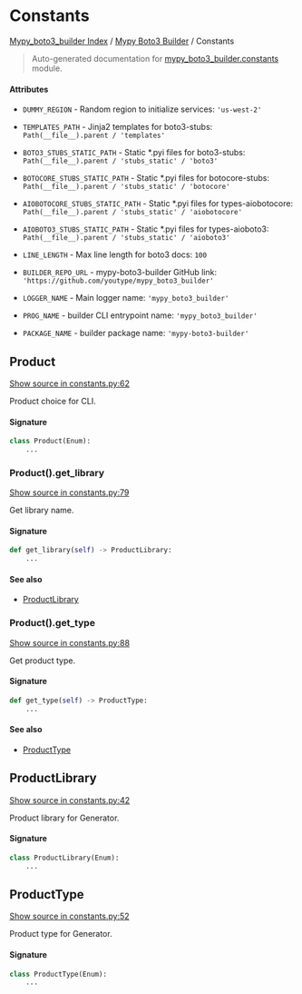 # Constants

[Mypy_boto3_builder Index](../README.md#mypy_boto3_builder-index) /
[Mypy Boto3 Builder](./index.md#mypy-boto3-builder) /
Constants

> Auto-generated documentation for [mypy_boto3_builder.constants](https://github.com/youtype/mypy_boto3_builder/blob/main/mypy_boto3_builder/constants.py) module.

#### Attributes

- `DUMMY_REGION` - Random region to initialize services: `'us-west-2'`

- `TEMPLATES_PATH` - Jinja2 templates for boto3-stubs: `Path(__file__).parent / 'templates'`

- `BOTO3_STUBS_STATIC_PATH` - Static *.pyi files for boto3-stubs: `Path(__file__).parent / 'stubs_static' / 'boto3'`

- `BOTOCORE_STUBS_STATIC_PATH` - Static *.pyi files for botocore-stubs: `Path(__file__).parent / 'stubs_static' / 'botocore'`

- `AIOBOTOCORE_STUBS_STATIC_PATH` - Static *.pyi files for types-aiobotocore: `Path(__file__).parent / 'stubs_static' / 'aiobotocore'`

- `AIOBOTO3_STUBS_STATIC_PATH` - Static *.pyi files for types-aioboto3: `Path(__file__).parent / 'stubs_static' / 'aioboto3'`

- `LINE_LENGTH` - Max line length for boto3 docs: `100`

- `BUILDER_REPO_URL` - mypy-boto3-builder GitHub link: `'https://github.com/youtype/mypy_boto3_builder'`

- `LOGGER_NAME` - Main logger name: `'mypy_boto3_builder'`

- `PROG_NAME` - builder CLI entrypoint name: `'mypy_boto3_builder'`

- `PACKAGE_NAME` - builder package name: `'mypy-boto3-builder'`


## Product

[Show source in constants.py:62](https://github.com/youtype/mypy_boto3_builder/blob/main/mypy_boto3_builder/constants.py#L62)

Product choice for CLI.

#### Signature

```python
class Product(Enum):
    ...
```

### Product().get_library

[Show source in constants.py:79](https://github.com/youtype/mypy_boto3_builder/blob/main/mypy_boto3_builder/constants.py#L79)

Get library name.

#### Signature

```python
def get_library(self) -> ProductLibrary:
    ...
```

#### See also

- [ProductLibrary](#productlibrary)

### Product().get_type

[Show source in constants.py:88](https://github.com/youtype/mypy_boto3_builder/blob/main/mypy_boto3_builder/constants.py#L88)

Get product type.

#### Signature

```python
def get_type(self) -> ProductType:
    ...
```

#### See also

- [ProductType](#producttype)



## ProductLibrary

[Show source in constants.py:42](https://github.com/youtype/mypy_boto3_builder/blob/main/mypy_boto3_builder/constants.py#L42)

Product library for Generator.

#### Signature

```python
class ProductLibrary(Enum):
    ...
```



## ProductType

[Show source in constants.py:52](https://github.com/youtype/mypy_boto3_builder/blob/main/mypy_boto3_builder/constants.py#L52)

Product type for Generator.

#### Signature

```python
class ProductType(Enum):
    ...
```



